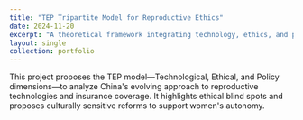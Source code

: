 ```yaml
---
title: "TEP Tripartite Model for Reproductive Ethics"
date: 2024-11-20
excerpt: "A theoretical framework integrating technology, ethics, and policy in China's reproductive governance."
layout: single
collection: portfolio
---
```


This project proposes the TEP model—Technological, Ethical, and Policy dimensions—to analyze China's evolving approach to reproductive technologies and insurance coverage. It highlights ethical blind spots and proposes culturally sensitive reforms to support women's autonomy.
